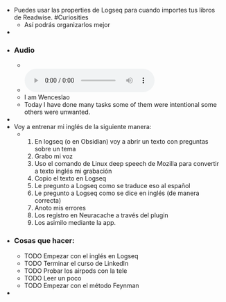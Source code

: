 - Puedes usar las properties de Logseq para cuando importes tus libros de Readwise. #Curiosities
	- Así podrás organizarlos mejor
-
- ### Audio
	-
	- ![2022-08-11-17-02-52.mp3](../assets/2022-08-11-17-02-52.mp3)
	- I am Wenceslao
	- Today I have done many tasks some of them were intentional some others were unwanted.
-
- Voy a entrenar mi inglés de la siguiente manera:
	- 1. En logseq (o en Obsidian) voy a abrir un texto con preguntas sobre un tema 
	  2. Grabo mi voz
	  3. Uso el comando de Linux deep speech de Mozilla para convertir a texto inglés mi grabación 
	  4. Copio el texto en Logseq 
	  5. Le pregunto a Logseq como se traduce eso al español 
	  6. Le pregunto a Logseq como se dice en inglés (de manera correcta)
	  7. Anoto mis errores 
	  8. Los registro en Neuracache a través del plugin 
	  9. Los asimilo mediante la app.
- ### Cosas que hacer:
	- TODO Empezar con el inglés en Logseq
	- TODO Terminar el curso de LinkedIn
	- TODO Probar los airpods con la tele
	- TODO Leer un poco
	- TODO Empezar con el método Feynman
-